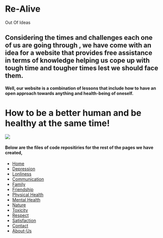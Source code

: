 # Re-Alive
Out Of Ideas 


## Considering the times and challenges each one of us are going through , we have come with an idea for a website that provides free assistance in terms of knowledge helping us cope up with tough time and tougher times lest we should face them.  

#### Well, our website is a combination of lessons that include how to have an open approach towards anything and health-being of oneself.

# **How to be a better human and be healthy at the same time!**

![](https://github.com/Vid-27/Re-Alive/blob/master/Resource/css/img/WhatsApp%20Image%202021-05-13%20at%2012.18.37%20AM.jpeg)

#### Below are the files of code repositiries for the rest of the pages we have created,

- [Home](https://github.com/Vid-27/Re-Alive)
- [Depression](https://github.com/Vid-27/Phase-1)
- [Lonliness](https://github.com/Vid-27/Phase-2)
- [Communication](https://github.com/Vid-27/Phase-4)
- [Family](https://github.com/Vid-27/Phase-5)
- [Friendship](https://github.com/Vid-27/reimagined-fortnight)
- [Physical Health](https://github.com/aatiq-hussain/just-try--1)
- [Mental Health](https://github.com/AkashRaman/Realive---Mental-State)
- [Nature](https://github.com/AkashRaman/Realive-Nature)
- [Toxicity](https://github.com/aatiq-hussain/AKtoxcity47)
- [Respect](https://github.com/Vid-27/animated-computing-machine)
- [Satisfaction](https://github.com/AkashRaman/Satisfaction)
- [Contact](https://replit.com/@FIRElight0130/realive-contatct)
- [About-Us](https://github.com/AkashRaman/Realive-About-Us)


